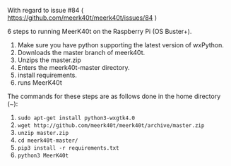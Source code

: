 With regard to issue #84 ( https://github.com/meerk40t/meerk40t/issues/84 )

6 steps to running MeerK40t on the Raspberry Pi (OS Buster+).

1. Make sure you have python supporting the latest version of wxPython.
2. Downloads the master branch of meerk40t.
3. Unzips the master.zip
4. Enters the meerk40t-master directory.
5. install requirements.
6. runs MeerK40t

The commands for these steps are as follows done in the home directory (~):

1. ``sudo apt-get install python3-wxgtk4.0``
2. ``wget http://github.com/meerk40t/meerk40t/archive/master.zip``
3. ``unzip master.zip``
4. ``cd meerk40t-master/``
5. ``pip3 install -r requirements.txt``
6. ``python3 MeerK40t``